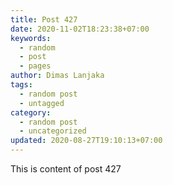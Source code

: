 ```yaml
---
title: Post 427
date: 2020-11-02T18:23:38+07:00
keywords:
  - random
  - post
  - pages
author: Dimas Lanjaka
tags:
  - random post
  - untagged
category:
  - random post
  - uncategorized
updated: 2020-08-27T19:10:13+07:00
---
```

This is content of post 427